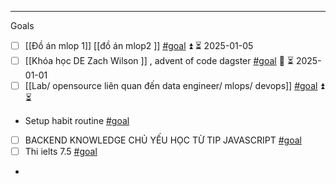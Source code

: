
---
Goals 

-  [ ] [[Đồ án mlop 1]] [[đồ án mlop2 ]] [#goal](app://obsidian.md/index.html#goal) ⏫ ⏳ 2025-01-05
-  [ ] [[Khóa học DE Zach Wilson ]] , advent of code dagster [#goal](app://obsidian.md/index.html#goal)  🔼 ⏳ 2025-01-01
-  [ ] [[Lab/ opensource liên quan đến data engineer/ mlops/ devops]] [#goal](app://obsidian.md/index.html#goal)   ⏫ ⏳
-  Setup habit routine [#goal](app://obsidian.md/index.html#goal)
-  [ ]  BACKEND KNOWLEDGE CHỦ YẾU HỌC TỪ TIP JAVASCRIPT [#goal](app://obsidian.md/index.html#goal) 
-  [ ]  Thi ielts 7.5 [#goal](app://obsidian.md/index.html#goal)
- 
